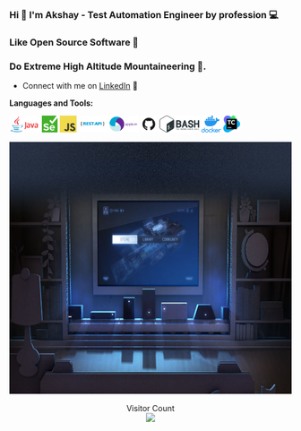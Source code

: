 ### Hi 👋 I'm Akshay - Test Automation Engineer by profession :computer: 
### Like Open Source Software :penguin: 
### Do Extreme High Altitude Mountaineering :sunrise_over_mountains:.

- Connect with me on <a href="https://www.linkedin.com/in/akshayupadhayay/">LinkedIn</a> 💼



**Languages and Tools:**  

<code><img height="30" src="https://github.com/akshayupadhayay/akshayupadhayay/blob/master/resources/Java_logo_icon.png"></code>
<code><img height="30" src="https://github.com/akshayupadhayay/akshayupadhayay/blob/master/resources/574px-Selenium_Logo.png"></code>
<code><img height="30" src="https://raw.githubusercontent.com/github/explore/80688e429a7d4ef2fca1e82350fe8e3517d3494d/topics/javascript/javascript.png"></code>
<code><img height="30" src="https://github.com/akshayupadhayay/akshayupadhayay/blob/master/resources/restapi.png"></code>
<code><img height="30" src="https://github.com/akshayupadhayay/akshayupadhayay/blob/master/resources/Appium.png"></code>
<code><img height="30" src="https://github.com/akshayupadhayay/akshayupadhayay/blob/master/resources/GitHub-Mark.png"></code>
<code><img height="30" src="https://github.com/akshayupadhayay/akshayupadhayay/blob/master/resources/bash.png"></code>
<code><img height="30" src="https://github.com/akshayupadhayay/akshayupadhayay/blob/master/resources/docker.png"></code>
<code><img height="30" src="https://github.com/akshayupadhayay/akshayupadhayay/blob/master/resources/Teamcity_Logo.png"></code>


<img src="https://github.com/akshayupadhayay/akshayupadhayay/blob/master/linux_room.png" width="1000" height="450">


<p align="center"> 
  Visitor Count<br>
  <img src="https://profile-counter.glitch.me/{akshayupadhayay}/count.svg" />
</p>
